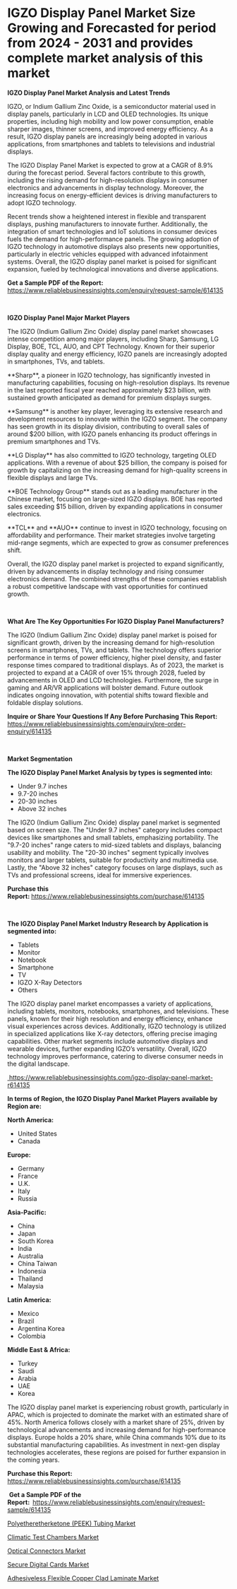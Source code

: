 <p><h1>IGZO Display Panel Market Size Growing and Forecasted for period from 2024 - 2031 and provides complete market analysis of this market</h1></p><p><strong>IGZO Display Panel Market Analysis and Latest Trends</strong></p>
<p><p>IGZO, or Indium Gallium Zinc Oxide, is a semiconductor material used in display panels, particularly in LCD and OLED technologies. Its unique properties, including high mobility and low power consumption, enable sharper images, thinner screens, and improved energy efficiency. As a result, IGZO display panels are increasingly being adopted in various applications, from smartphones and tablets to televisions and industrial displays.</p><p>The IGZO Display Panel Market is expected to grow at a CAGR of 8.9% during the forecast period. Several factors contribute to this growth, including the rising demand for high-resolution displays in consumer electronics and advancements in display technology. Moreover, the increasing focus on energy-efficient devices is driving manufacturers to adopt IGZO technology.</p><p>Recent trends show a heightened interest in flexible and transparent displays, pushing manufacturers to innovate further. Additionally, the integration of smart technologies and IoT solutions in consumer devices fuels the demand for high-performance panels. The growing adoption of IGZO technology in automotive displays also presents new opportunities, particularly in electric vehicles equipped with advanced infotainment systems. Overall, the IGZO display panel market is poised for significant expansion, fueled by technological innovations and diverse applications.</p></p>
<p><strong>Get a Sample PDF of the Report:&nbsp;</strong> <a href="https://www.reliablebusinessinsights.com/enquiry/request-sample/614135?utm_campaign=113&utm_medium=2&utm_source=Github&utm_content=ia&utm_term=30092024&utm_id=igzo-display-panel">https://www.reliablebusinessinsights.com/enquiry/request-sample/614135</a></p>
<p>&nbsp;</p>
<p><strong>IGZO Display Panel Major Market Players</strong></p>
<p><p>The IGZO (Indium Gallium Zinc Oxide) display panel market showcases intense competition among major players, including Sharp, Samsung, LG Display, BOE, TCL, AUO, and CPT Technology. Known for their superior display quality and energy efficiency, IGZO panels are increasingly adopted in smartphones, TVs, and tablets.</p><p>**Sharp**, a pioneer in IGZO technology, has significantly invested in manufacturing capabilities, focusing on high-resolution displays. Its revenue in the last reported fiscal year reached approximately $23 billion, with sustained growth anticipated as demand for premium displays surges.</p><p>**Samsung** is another key player, leveraging its extensive research and development resources to innovate within the IGZO segment. The company has seen growth in its display division, contributing to overall sales of around $200 billion, with IGZO panels enhancing its product offerings in premium smartphones and TVs.</p><p>**LG Display** has also committed to IGZO technology, targeting OLED applications. With a revenue of about $25 billion, the company is poised for growth by capitalizing on the increasing demand for high-quality screens in flexible displays and large TVs.</p><p>**BOE Technology Group** stands out as a leading manufacturer in the Chinese market, focusing on large-sized IGZO displays. BOE has reported sales exceeding $15 billion, driven by expanding applications in consumer electronics.</p><p>**TCL** and **AUO** continue to invest in IGZO technology, focusing on affordability and performance. Their market strategies involve targeting mid-range segments, which are expected to grow as consumer preferences shift.</p><p>Overall, the IGZO display panel market is projected to expand significantly, driven by advancements in display technology and rising consumer electronics demand. The combined strengths of these companies establish a robust competitive landscape with vast opportunities for continued growth.</p></p>
<p>&nbsp;</p>
<p><strong>What Are The Key Opportunities For IGZO Display Panel Manufacturers?</strong></p>
<p><p>The IGZO (Indium Gallium Zinc Oxide) display panel market is poised for significant growth, driven by the increasing demand for high-resolution screens in smartphones, TVs, and tablets. The technology offers superior performance in terms of power efficiency, higher pixel density, and faster response times compared to traditional displays. As of 2023, the market is projected to expand at a CAGR of over 15% through 2028, fueled by advancements in OLED and LCD technologies. Furthermore, the surge in gaming and AR/VR applications will bolster demand. Future outlook indicates ongoing innovation, with potential shifts toward flexible and foldable display solutions.</p></p>
<p><strong>Inquire or Share Your Questions If Any Before Purchasing This Report:</strong> <a href="https://www.reliablebusinessinsights.com/enquiry/pre-order-enquiry/614135?utm_campaign=113&utm_medium=2&utm_source=Github&utm_content=ia&utm_term=30092024&utm_id=igzo-display-panel">https://www.reliablebusinessinsights.com/enquiry/pre-order-enquiry/614135</a></p>
<p>&nbsp;</p>
<p><strong>Market Segmentation</strong></p>
<p><strong>The IGZO Display Panel Market Analysis by types is segmented into:</strong></p>
<p><ul><li>Under 9.7 inches</li><li>9.7-20 inches</li><li>20-30 inches</li><li>Above 32 inches</li></ul></p>
<p><p>The IGZO (Indium Gallium Zinc Oxide) display panel market is segmented based on screen size. The "Under 9.7 inches" category includes compact devices like smartphones and small tablets, emphasizing portability. The "9.7-20 inches" range caters to mid-sized tablets and displays, balancing usability and mobility. The "20-30 inches" segment typically involves monitors and larger tablets, suitable for productivity and multimedia use. Lastly, the "Above 32 inches" category focuses on large displays, such as TVs and professional screens, ideal for immersive experiences.</p></p>
<p><strong>Purchase this Report:&nbsp;</strong><a href="https://www.reliablebusinessinsights.com/purchase/614135?utm_campaign=113&utm_medium=2&utm_source=Github&utm_content=ia&utm_term=30092024&utm_id=igzo-display-panel">https://www.reliablebusinessinsights.com/purchase/614135</a></p>
<p>&nbsp;</p>
<p><strong>The IGZO Display Panel Market Industry Research by Application is segmented into:</strong></p>
<p><ul><li>Tablets</li><li>Monitor</li><li>Notebook</li><li>Smartphone</li><li>TV</li><li>IGZO X-Ray Detectors</li><li>Others</li></ul></p>
<p><p>The IGZO display panel market encompasses a variety of applications, including tablets, monitors, notebooks, smartphones, and televisions. These panels, known for their high resolution and energy efficiency, enhance visual experiences across devices. Additionally, IGZO technology is utilized in specialized applications like X-ray detectors, offering precise imaging capabilities. Other market segments include automotive displays and wearable devices, further expanding IGZO’s versatility. Overall, IGZO technology improves performance, catering to diverse consumer needs in the digital landscape.</p></p>
<p><a href="https://www.reliablebusinessinsights.com/igzo-display-panel-market-r614135?utm_campaign=113&utm_medium=2&utm_source=Github&utm_content=ia&utm_term=30092024&utm_id=igzo-display-panel">&nbsp;https://www.reliablebusinessinsights.com/igzo-display-panel-market-r614135</a></p>
<p><strong>In terms of Region, the IGZO Display Panel Market Players available by Region are:</strong></p>
<p>
    <p> <strong> North America: </strong>
        <ul>
            <li>United States</li>
            <li>Canada</li>
        </ul>
        </p> 
    <p> <strong> Europe: </strong>
        <ul>
            <li>Germany</li>
            <li>France</li>
            <li>U.K.</li>
            <li>Italy</li>
            <li>Russia</li>
        </ul>
        </p> 
    <p> <strong> Asia-Pacific: </strong>
        <ul>
            <li>China</li>
            <li>Japan</li>
            <li>South Korea</li>
            <li>India</li>
            <li>Australia</li>
            <li>China Taiwan</li>
            <li>Indonesia</li>
            <li>Thailand</li>
            <li>Malaysia</li>
        </ul>
        </p> 
    <p> <strong> Latin America: </strong>
        <ul>
            <li>Mexico</li>
            <li>Brazil</li>
            <li>Argentina Korea</li>
            <li>Colombia</li>
        </ul>
        </p> 
    <p> <strong> Middle East & Africa: </strong>
        <ul>
            <li>Turkey</li>
            <li>Saudi</li>
            <li>Arabia</li>
            <li>UAE</li>
            <li>Korea</li>
        </ul>
    </p>
    </p>
<p><p>The IGZO display panel market is experiencing robust growth, particularly in APAC, which is projected to dominate the market with an estimated share of 45%. North America follows closely with a market share of 25%, driven by technological advancements and increasing demand for high-performance displays. Europe holds a 20% share, while China commands 10% due to its substantial manufacturing capabilities. As investment in next-gen display technologies accelerates, these regions are poised for further expansion in the coming years.</p></p>
<p><strong>Purchase this Report: </strong><a href="https://www.reliablebusinessinsights.com/purchase/614135?utm_campaign=113&utm_medium=2&utm_source=Github&utm_content=ia&utm_term=30092024&utm_id=igzo-display-panel">https://www.reliablebusinessinsights.com/purchase/614135</a></p>
<p>&nbsp;<strong>Get a Sample PDF of the Report:&nbsp;&nbsp;</strong><a href="https://www.reliablebusinessinsights.com/enquiry/request-sample/614135?utm_campaign=113&utm_medium=2&utm_source=Github&utm_content=ia&utm_term=30092024&utm_id=igzo-display-panel">https://www.reliablebusinessinsights.com/enquiry/request-sample/614135</a></p>
<p><strong></strong></p>
<p><p><a href="https://github.com/NathanColeman327/Market-Research-Report-List-1/blob/main/polyetheretherketone-peek-tubing-market.md?utm_campaign=113&utm_medium=2&utm_source=Github&utm_content=ia&utm_term=30092024&utm_id=igzo-display-panel">Polyetheretherketone (PEEK) Tubing Market</a></p><p><a href="https://www.linkedin.com/pulse/climatic-test-chambers-market-analysis-report-global-insights-hmnvf?utm_campaign=113&utm_medium=2&utm_source=Github&utm_content=ia&utm_term=30092024&utm_id=igzo-display-panel">Climatic Test Chambers Market</a></p><p><a href="https://issuu.com/reportprime-2/docs/optical-connectors-market-size-2030_f63e5664eaeed7?utm_campaign=113&utm_medium=2&utm_source=Github&utm_content=ia&utm_term=30092024&utm_id=igzo-display-panel">Optical Connectors Market</a></p><p><a href="https://issuu.com/reportprime-2/docs/secure-digital-cards-market-size-20_a6d0f2af6b9f76?utm_campaign=113&utm_medium=2&utm_source=Github&utm_content=ia&utm_term=30092024&utm_id=igzo-display-panel">Secure Digital Cards Market</a></p><p><a href="https://github.com/RuthLucas64/Market-Research-Report-List-1/blob/main/adhesiveless-flexible-copper-clad-laminate-market.md?utm_campaign=113&utm_medium=2&utm_source=Github&utm_content=ia&utm_term=30092024&utm_id=igzo-display-panel">Adhesiveless Flexible Copper Clad Laminate Market</a></p></p>